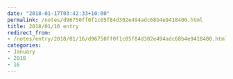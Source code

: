 ```yaml
---
date: "2018-01-17T03:42:33+10:00"
permalink: /notes/d96750ff0f1c05f84d302e494adc68b4e9418400.html
title: 2018/01/16 entry
redirect_from:
- /notes/entry/2018/01/16/d96750ff0f1c05f84d302e494adc68b4e9418400.html
categories:
- January
- 2018
- 16
---
```

